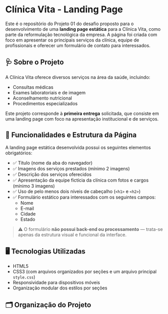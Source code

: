 # Clínica Vita - Landing Page

Este é o repositório do Projeto 01 do desafio proposto para o desenvolvimento de uma **landing page estática** para a Clínica Vita, como parte da reformulação tecnológica da empresa. A página foi criada com foco em apresentar os principais serviços da clínica, equipe de profissionais e oferecer um formulário de contato para interessados.

## 🩺 Sobre o Projeto

A Clínica Vita oferece diversos serviços na área da saúde, incluindo:

- Consultas médicas
- Exames laboratoriais e de imagem
- Aconselhamento nutricional
- Procedimentos especializados

Este projeto corresponde à **primeira entrega** solicitada, que consiste em uma landing page com foco na apresentação institucional e de serviços.

## 📌 Funcionalidades e Estrutura da Página

A landing page estática desenvolvida possui os seguintes elementos obrigatórios:

- ✅ Título (nome da aba do navegador)
- ✅ Imagens dos serviços prestados (mínimo 2 imagens)
- ✅ Descrição dos serviços oferecidos
- ✅ Apresentação da equipe fictícia da clínica com fotos e cargos (mínimo 3 imagens)
- ✅ Uso de pelo menos dois níveis de cabeçalho (`<h1>` e `<h2>`)
- ✅ Formulário estático para interessados com os seguintes campos:
  - Nome
  - E-mail
  - Cidade
  - Estado

> ⚠️ O formulário **não possui back-end ou processamento** — trata-se apenas da estrutura visual e funcional da interface.

## 🖥️ Tecnologias Utilizadas

- HTML5
- CSS3 (com arquivos organizados por seções e um arquivo principal `style.css`)
- Responsividade para dispositivos móveis
- Organização modular dos estilos por seções

## 🗂️ Organização do Projeto


